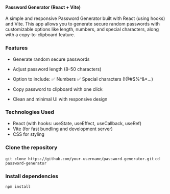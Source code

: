 #### Password Generator (React + Vite)
A simple and responsive Password Generator built with React (using hooks) and Vite.
This app allows you to generate secure random passwords with customizable options like length, numbers, and special characters, along with a copy-to-clipboard feature.

### Features

* Generate random secure passwords
* Adjust password length (8–50 characters)

* Option to include:
   ✅ Numbers
   ✅ Special characters (!@#$%^&*...)
* Copy password to clipboard with one click
* Clean and minimal UI with responsive design

### Technologies Used

* React (with hooks: useState, useEffect, useCallback, useRef)
* Vite (for fast bundling and development server)
* CSS for styling

### Clone the repository
`git clone https://github.com/your-username/password-generator.git`
`cd password-generator`

### Install dependencies
`npm install`
